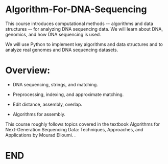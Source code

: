 # Algorithm-For-DNA-Sequencing

This course introduces computational methods -- algorithms and data structures -- for analyzing DNA sequencing data. We will learn about DNA, genomics, and how DNA sequencing is used.  

We will use Python to implement key algorithms and data structures and to analyze real genomes and DNA sequencing datasets.

# Overview:

- DNA sequencing, strings, and matching.

- Preprocessing, indexing, and approximate matching.

- Edit distance, assembly, overlap.

- Algorithms for assembly.
    

This course roughly follows topics covered in the textbook Algorithms for Next-Generation Sequencing Data: Techniques, Approaches, and Applications by Mourad Elloumi.
.
# END